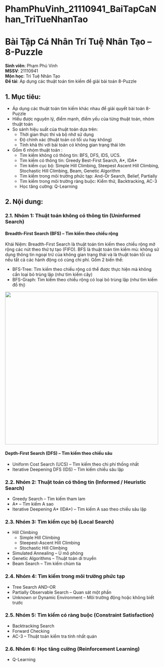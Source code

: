 # PhamPhuVinh_21110941_BaiTapCaNhan_TriTueNhanTao

# Bài Tập Cá Nhân Trí Tuệ Nhân Tạo – 8-Puzzle
**Sinh viên**: Phạm Phú Vinh  
**MSSV**: 21110941  
**Môn học**: Trí Tuệ Nhân Tạo  
**Đề tài**: Áp dụng các thuật toán tìm kiếm để giải bài toán 8-Puzzle

## 1. Mục tiêu:
- Áp dụng các thuật toán tìm kiếm khác nhau để giải quyết bài toán 8-Puzzle 
- Hiểu được nguyên lý, điểm mạnh, điểm yếu của từng thuật toán, nhóm thuật toán
- So sánh hiệu suất của thuật toán dựa trên:
  - Thời gian thực thi và bộ nhớ sử dụng
  - Độ chính xác (thuật toán có tối ưu hay không)
  - Tính khả thi với bài toán có không gian trạng thái lớn
- Gồm 6 nhóm thuật toán :
  - Tìm kiếm không có thông tin: BFS, DFS, IDS, UCS.
  - Tìm kiếm có thông tin: Greedy Best-First Search, A*, IDA*
  - Tìm kiếm cục bộ: Simple Hill Climbing, Steepest Ascent Hill Climbing, Stochastic Hill Climbing, Beam, Genetic Algorithm
  - Tìm kiếm trong môi trường phức tạp: And-Or Search, Belief, Partially
  - Tìm kiếm trong môi trường ràng buộc: Kiểm thử, Backtracking, AC-3
  - Học tăng cường: Q-Learning
## 2. Nội dung:
### 2.1. Nhóm 1: Thuật toán không có thông tin (Uninformed Search)
#### Breadth-First Search (BFS) – Tìm kiếm theo chiều rộng
Khái Niệm: Breadth-First Search là thuật toán tìm kiếm theo chiều rộng mở rộng các nút theo thứ tự tạo
(FIFO). BFS là thuật toán tìm kiếm mù: không sử dụng thông tin ngoại trừ của
không gian trạng thái và là thuật toán tối ưu nếu tất cả các hành động có cùng chi phí. Gồm 2 biến thể:
- BFS-Tree: Tìm kiếm theo chiều rộng có thể được thực hiện mà không cần
loại bỏ trùng lặp (như tìm kiếm cây)
- BFS-Graph: Tìm kiếm theo chiều rộng có loại bỏ trùng lặp (như tìm kiếm đồ thị)


<img src="C:\Users\Admin\Downloads\Tri_tue_nhan_tao\a\BFS.gif" width="500"/>


#### Depth-First Search (DFS) – Tìm kiếm theo chiều sâu
- Uniform Cost Search (UCS) – Tìm kiếm theo chi phí thống nhất
- Iterative Deepening DFS (IDS) – Tìm kiếm chiều sâu lặp

### 2.2. Nhóm 2: Thuật toán có thông tin (Informed / Heuristic Search)
- Greedy Search – Tìm kiếm tham lam
- A* – Tìm kiếm A sao
- Iterative Deepening A* (IDA*) – Tìm kiếm A sao theo chiều sâu lặp

### 2.3. Nhóm 3: Tìm kiếm cục bộ (Local Search)
- Hill Climbing
  - Simple Hill Climbing
  - Steepest-Ascent Hill Climbing
  - Stochastic Hill Climbing
- Simulated Annealing – Ủ mô phỏng
- Genetic Algorithms – Thuật toán di truyền
- Beam Search – Tìm kiếm chùm tia

### 2.4. Nhóm 4: Tìm kiếm trong môi trường phức tạp
- Tree Search AND–OR
- Partially Observable Search – Quan sát một phần
- Unknown or Dynamic Environment – Môi trường động hoặc không biết trước

### 2.5. Nhóm 5: Tìm kiếm có ràng buộc (Constraint Satisfaction)
- Backtracking Search
- Forward Checking
- AC-3 – Thuật toán kiểm tra tính nhất quán

### 2.6. Nhóm 6: Học tăng cường (Reinforcement Learning)
- Q-Learning
